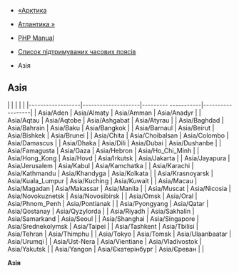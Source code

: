 - [«Арктика](timezones.arctic.md)
- [Атлантика »](timezones.atlantic.md)

- [PHP Manual](index.md)
- [Список підтримуваних часових поясів](timezones.md)
- Азія

## Азія

| | | | |
|------------------|--------------------|--------- -----------|------------------|
| Asia/Aden | Asia/Almaty | Asia/Amman | Asia/Anadyr |
| Asia/Aqtau | Asia/Aqtobe | Asia/Ashgabat | Asia/Atyrau |
| Asia/Baghdad | Asia/Bahrain | Asia/Baku | Asia/Bangkok |
| Asia/Barnaul | Asia/Beirut | Asia/Bishkek | Asia/Brunei |
| Asia/Chita | Asia/Choibalsan | Asia/Colombo | Asia/Damascus |
| Asia/Dhaka | Asia/Dili | Asia/Dubai | Asia/Dushanbe |
| Asia/Famagusta | Asia/Gaza | Asia/Hebron | Asia/Ho_Chi_Minh |
| Asia/Hong_Kong | Asia/Hovd | Asia/Irkutsk | Asia/Jakarta |
| Asia/Jayapura | Asia/Jerusalem | Asia/Kabul | Asia/Kamchatka |
| Asia/Karachi | Asia/Kathmandu | Asia/Khandyga | Asia/Kolkata |
| Asia/Krasnoyarsk | Asia/Kuala_Lumpur | Asia/Kuching | Asia/Kuwait |
| Asia/Macau | Asia/Magadan | Asia/Makassar | Asia/Manila |
| Asia/Muscat | Asia/Nicosia | Asia/Novokuznetsk | Asia/Novosibirsk |
| Asia/Omsk | Asia/Oral | Asia/Phnom_Penh | Asia/Pontianak |
| Asia/Pyongyang | Asia/Qatar | Asia/Qostanay | Asia/Qyzylorda |
| Asia/Riyadh | Asia/Sakhalin | Asia/Samarkand | Asia/Seoul |
| Asia/Shanghai | Asia/Singapore | Asia/Srednekolymsk | Asia/Taipei |
| Asia/Tashkent | Asia/Tbilisi | Asia/Tehran | Asia/Thimphu |
| Asia/Tokyo | Asia/Tomsk | Asia/Ulaanbaatar | Asia/Urumqi |
| Asia/Ust-Nera | Asia/Vientiane | Asia/Vladivostok | Asia/Yakutsk |
| Asia/Yangon | Asia/Єкатерінбург | Asia/Єреван | |

**Азія**
